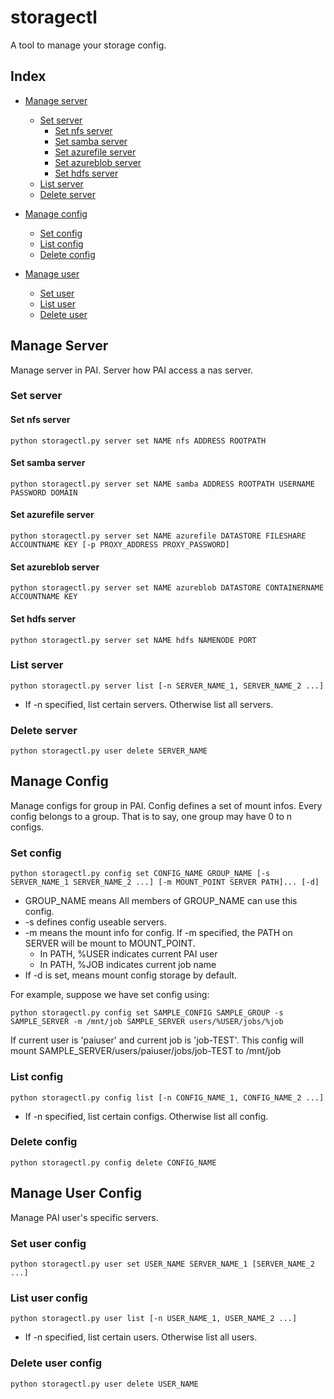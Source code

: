 # storagectl

A tool to manage your storage config.

## Index
- [ Manage server ](#Server_config)
    - [ Set server ](#Server_set)
        - [ Set nfs server ](#Server_set_nfs)
        - [ Set samba server ](#Server_set_samba)
        - [ Set azurefile server ](#Server_set_azurefile)
        - [ Set azureblob server ](#Server_set_azureblob)
        - [ Set hdfs server ](#Server_set_hdfs)
    - [ List server ](#Server_list) 
    - [ Delete server ](#Server_delete) 

- [ Manage config ](#Config_config)
    - [ Set config ](#Config_set)
    - [ List config ](#Config_list) 
    - [ Delete config ](#Config_delete) 

- [ Manage user ](#User_config)
    - [ Set user ](#User_set)
    - [ List user ](#User_list) 
    - [ Delete user ](#User_delete) 


## Manage Server <a name="Server_config"></a> 
Manage server in PAI. Server how PAI access a nas server.
### Set server <a name="Server_set"></a> 

#### Set nfs server <a name="Server_set_nfs"></a> 
```
python storagectl.py server set NAME nfs ADDRESS ROOTPATH
```

#### Set samba server <a name="Server_set_samba"></a> 
```
python storagectl.py server set NAME samba ADDRESS ROOTPATH USERNAME PASSWORD DOMAIN
```

#### Set azurefile server <a name="Server_set_azurefile"></a> 
```
python storagectl.py server set NAME azurefile DATASTORE FILESHARE ACCOUNTNAME KEY [-p PROXY_ADDRESS PROXY_PASSWORD]
```

#### Set azureblob server <a name="Server_set_azureblob"></a> 
```
python storagectl.py server set NAME azureblob DATASTORE CONTAINERNAME ACCOUNTNAME KEY
```

#### Set hdfs server <a name="Server_set_hdfs"></a> 
```
python storagectl.py server set NAME hdfs NAMENODE PORT
```

### List server <a name="Server_list"></a> 
```
python storagectl.py server list [-n SERVER_NAME_1, SERVER_NAME_2 ...]
```
- If -n specified, list certain servers. Otherwise list all servers.

### Delete server <a name="Server_delete"></a> 
```
python storagectl.py user delete SERVER_NAME
```


## Manage Config <a name="Config_config"></a> 
Manage configs for group in PAI. Config defines a set of mount infos. Every config belongs to a group. That is to say, one group may have 0 to n configs.
### Set config <a name="Config_set"></a> 
```
python storagectl.py config set CONFIG_NAME GROUP_NAME [-s SERVER_NAME_1 SERVER_NAME_2 ...] [-m MOUNT_POINT SERVER PATH]... [-d]
```
- GROUP_NAME means All members of GROUP_NAME can use this config.
- -s defines config useable servers.
- -m means the mount info for config. If -m specified, the PATH on SERVER will be mount to MOUNT_POINT.
    - In PATH, %USER indicates current PAI user
    - In PATH, %JOB indicates current job name
- If -d is set, means mount config storage by default.

For example, suppose we have set config using:
```
python storagectl.py config set SAMPLE_CONFIG SAMPLE_GROUP -s SAMPLE_SERVER -m /mnt/job SAMPLE_SERVER users/%USER/jobs/%job
```
If current user is 'paiuser' and current job is 'job-TEST'. This config will mount SAMPLE_SERVER/users/paiuser/jobs/job-TEST to /mnt/job

### List config <a name="Config_list"></a> 
```
python storagectl.py config list [-n CONFIG_NAME_1, CONFIG_NAME_2 ...]
```
- If -n specified, list certain configs. Otherwise list all config.

### Delete config <a name="Config_delete"></a> 
```
python storagectl.py config delete CONFIG_NAME
```


## Manage User Config <a name="User_config"></a> 
Manage PAI user's specific servers.
### Set user config <a name="User_set"></a> 
```
python storagectl.py user set USER_NAME SERVER_NAME_1 [SERVER_NAME_2 ...]
```

### List user config <a name="User_list"></a> 
```
python storagectl.py user list [-n USER_NAME_1, USER_NAME_2 ...]
```
- If -n specified, list certain users. Otherwise list all users.

### Delete user config <a name="User_delete"></a> 
```
python storagectl.py user delete USER_NAME
```
